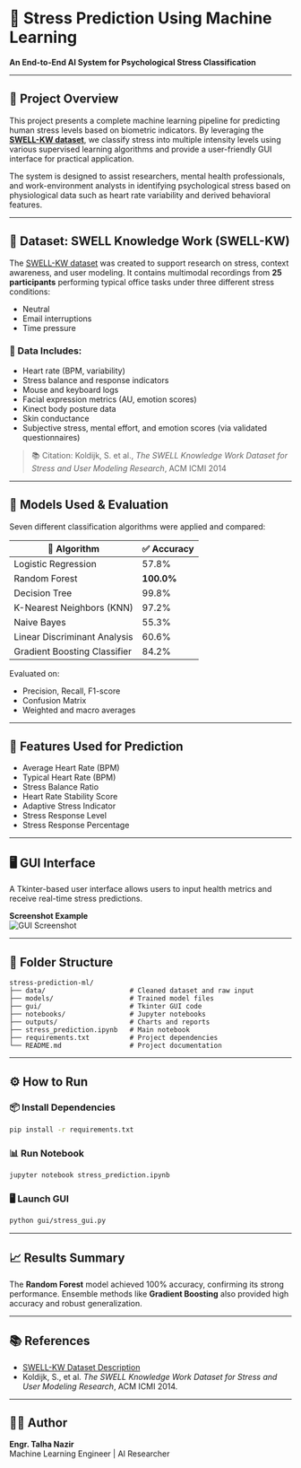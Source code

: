 
# 🧠 Stress Prediction Using Machine Learning
**An End-to-End AI System for Psychological Stress Classification**

---

## 📌 Project Overview

This project presents a complete machine learning pipeline for predicting human stress levels based on biometric indicators. By leveraging the **[SWELL-KW dataset](https://cs.ru.nl/~skoldijk/SWELL-KW/Dataset.html)**, we classify stress into multiple intensity levels using various supervised learning algorithms and provide a user-friendly GUI interface for practical application.

The system is designed to assist researchers, mental health professionals, and work-environment analysts in identifying psychological stress based on physiological data such as heart rate variability and derived behavioral features.

---

## 🧬 Dataset: SWELL Knowledge Work (SWELL-KW)

The [SWELL-KW dataset](https://cs.ru.nl/~skoldijk/SWELL-KW/Dataset.html) was created to support research on stress, context awareness, and user modeling. It contains multimodal recordings from **25 participants** performing typical office tasks under three different stress conditions:

- Neutral
- Email interruptions
- Time pressure

### 🧪 Data Includes:
- Heart rate (BPM, variability)
- Stress balance and response indicators
- Mouse and keyboard logs
- Facial expression metrics (AU, emotion scores)
- Kinect body posture data
- Skin conductance
- Subjective stress, mental effort, and emotion scores (via validated questionnaires)

> 📚 Citation:
> Koldijk, S. et al., *The SWELL Knowledge Work Dataset for Stress and User Modeling Research*, ACM ICMI 2014

---

## 🧠 Models Used & Evaluation

Seven different classification algorithms were applied and compared:

| 🔢 Algorithm                     | ✅ Accuracy |
|----------------------------------|-------------|
| Logistic Regression              | 57.8%       |
| Random Forest                    | **100.0%**  |
| Decision Tree                    | 99.8%       |
| K-Nearest Neighbors (KNN)        | 97.2%       |
| Naive Bayes                      | 55.3%       |
| Linear Discriminant Analysis     | 60.6%       |
| Gradient Boosting Classifier     | 84.2%       |

Evaluated on:
- Precision, Recall, F1-score
- Confusion Matrix
- Weighted and macro averages

---

## 🧩 Features Used for Prediction
- Average Heart Rate (BPM)
- Typical Heart Rate (BPM)
- Stress Balance Ratio
- Heart Rate Stability Score
- Adaptive Stress Indicator
- Stress Response Level
- Stress Response Percentage

---

## 🖥️ GUI Interface

A Tkinter-based user interface allows users to input health metrics and receive real-time stress predictions.

**Screenshot Example**  
![GUI Screenshot](screenshots/interface.png)

---

## 📂 Folder Structure

```
stress-prediction-ml/
├── data/                     # Cleaned dataset and raw input
├── models/                   # Trained model files
├── gui/                      # Tkinter GUI code
├── notebooks/                # Jupyter notebooks
├── outputs/                  # Charts and reports
├── stress_prediction.ipynb   # Main notebook
├── requirements.txt          # Project dependencies
└── README.md                 # Project documentation
```

---

## ⚙️ How to Run

### 📦 Install Dependencies
```bash
pip install -r requirements.txt
```

### 📊 Run Notebook
```bash
jupyter notebook stress_prediction.ipynb
```

### 🖥️ Launch GUI
```bash
python gui/stress_gui.py
```

---

## 📈 Results Summary

The **Random Forest** model achieved 100% accuracy, confirming its strong performance. Ensemble methods like **Gradient Boosting** also provided high accuracy and robust generalization.

---

## 📚 References

- [SWELL-KW Dataset Description](https://cs.ru.nl/~skoldijk/SWELL-KW/Dataset.html)
- Koldijk, S., et al. *The SWELL Knowledge Work Dataset for Stress and User Modeling Research*, ACM ICMI 2014.

---

## 👨‍💻 Author

**Engr. Talha Nazir**  
Machine Learning Engineer | AI Researcher  


